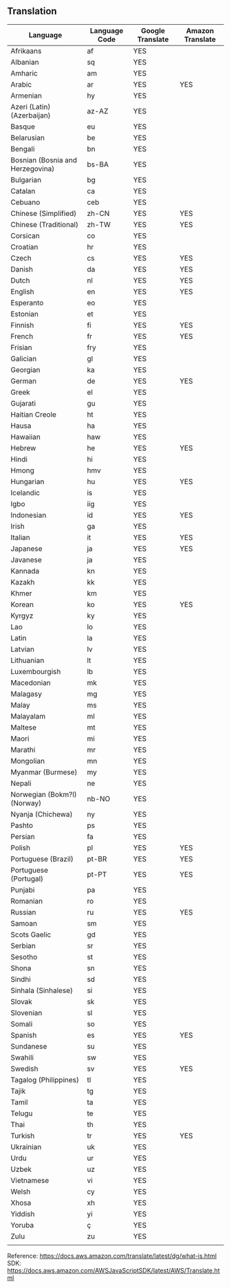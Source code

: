 ## Translation

| Language                                                                    | Language Code | Google Translate | Amazon Translate |
|-----------------------------------------------------------------------------|---------------|------------------|------------------|
| Afrikaans                                                                   | af            | YES              |                  |
| Albanian                                                                    | sq            | YES              |                  |
| Amharic                                                                     | am            | YES              |                  |
| Arabic                                                                      | ar            | YES              | YES              |
| Armenian                                                                    | hy            | YES              |                  |
| Azeri (Latin) (Azerbaijan)                                                  | az-AZ         | YES              |                  |
| Basque                                                                      | eu            | YES              |                  |
| Belarusian                                                                  | be            | YES              |                  |
| Bengali                                                                     | bn            | YES              |                  |
| Bosnian (Bosnia and Herzegovina)                                            | bs-BA         | YES              |                  |
| Bulgarian                                                                   | bg            | YES              |                  |
| Catalan                                                                     | ca            | YES              |                  |
| Cebuano                                                                     | ceb           | YES              |                  |
| Chinese (Simplified)                                                        | zh-CN         | YES              | YES              |
| Chinese (Traditional)                                                       | zh-TW         | YES              | YES              |
| Corsican                                                                    | co            | YES              |                  |
| Croatian                                                                    | hr            | YES              |                  |
| Czech                                                                       | cs            | YES              | YES              |
| Danish                                                                      | da            | YES              | YES              |
| Dutch                                                                       | nl            | YES              | YES              |
| English                                                                     | en            | YES              | YES              |
| Esperanto                                                                   | eo            | YES              |                  |
| Estonian                                                                    | et            | YES              |                  |
| Finnish                                                                     | fi            | YES              | YES              |
| French                                                                      | fr            | YES              | YES              |
| Frisian                                                                     | fry           | YES              |                  |
| Galician                                                                    | gl            | YES              |                  |
| Georgian                                                                    | ka            | YES              |                  |
| German                                                                      | de            | YES              | YES              |
| Greek                                                                       | el            | YES              |                  |
| Gujarati                                                                    | gu            | YES              |                  |
| Haitian Creole                                                              | ht            | YES              |                  |
| Hausa                                                                       | ha            | YES              |                  |
| Hawaiian                                                                    | haw           | YES              |                  |
| Hebrew                                                                      | he            | YES              | YES              |
| Hindi                                                                       | hi            | YES              |                  |
| Hmong                                                                       | hmv           | YES              |                  |
| Hungarian                                                                   | hu            | YES              | YES              |
| Icelandic                                                                   | is            | YES              |                  |
| Igbo                                                                        | iig           | YES              |                  |
| Indonesian                                                                  | id            | YES              | YES              |
| Irish                                                                       | ga            | YES              |                  |
| Italian                                                                     | it            | YES              | YES              |
| Japanese                                                                    | ja            | YES              | YES              |
| Javanese                                                                    | ja            | YES              |                  |
| Kannada                                                                     | kn            | YES              |                  |
| Kazakh                                                                      | kk            | YES              |                  |
| Khmer                                                                       | km            | YES              |                  |
| Korean                                                                      | ko            | YES              | YES              |
| Kyrgyz                                                                      | ky            | YES              |                  |
| Lao                                                                         | lo            | YES              |                  |
| Latin                                                                       | la            | YES              |                  |
| Latvian                                                                     | lv            | YES              |                  |
| Lithuanian                                                                  | lt            | YES              |                  |
| Luxembourgish                                                               | lb            | YES              |                  |
| Macedonian                                                                  | mk            | YES              |                  |
| Malagasy                                                                    | mg            | YES              |                  |
| Malay                                                                       | ms            | YES              |                  |
| Malayalam                                                                   | ml            | YES              |                  |
| Maltese                                                                     | mt            | YES              |                  |
| Maori                                                                       | mi            | YES              |                  |
| Marathi                                                                     | mr            | YES              |                  |
| Mongolian                                                                   | mn            | YES              |                  |
| Myanmar (Burmese)                                                           | my            | YES              |                  |
| Nepali                                                                      | ne            | YES              |                  |
| Norwegian (Bokm?l) (Norway)                                                 | nb-NO         | YES              |                  |
| Nyanja (Chichewa)                                                           | ny            | YES              |                  |
| Pashto                                                                      | ps            | YES              |                  |
| Persian                                                                     | fa            | YES              |                  |
| Polish                                                                      | pl            | YES              | YES              |
| Portuguese (Brazil)                                                         | pt-BR         | YES              | YES              |
| Portuguese (Portugal)                                                       | pt-PT         | YES              | YES              |
| Punjabi                                                                     | pa            | YES              |                  |
| Romanian                                                                    | ro            | YES              |                  |
| Russian                                                                     | ru            | YES              | YES              |
| Samoan                                                                      | sm            | YES              |                  |
| Scots Gaelic                                                                | gd            | YES              |                  |
| Serbian                                                                     | sr            | YES              |                  |
| Sesotho                                                                     | st            | YES              |                  |
| Shona                                                                       | sn            | YES              |                  |
| Sindhi                                                                      | sd            | YES              |                  |
| Sinhala (Sinhalese)                                                         | si            | YES              |                  |
| Slovak                                                                      | sk            | YES              |                  |
| Slovenian                                                                   | sl            | YES              |                  |
| Somali                                                                      | so            | YES              |                  |
| Spanish                                                                     | es            | YES              | YES              |
| Sundanese                                                                   | su            | YES              |                  |
| Swahili                                                                     | sw            | YES              |                  |
| Swedish                                                                     | sv            | YES              | YES              |
| Tagalog (Philippines)                                                       | tl            | YES              |                  |
| Tajik                                                                       | tg            | YES              |                  |
| Tamil                                                                       | ta            | YES              |                  |
| Telugu                                                                      | te            | YES              |                  |
| Thai                                                                        | th            | YES              |                  |
| Turkish                                                                     | tr            | YES              | YES              |
| Ukrainian                                                                   | uk            | YES              |                  |
| Urdu                                                                        | ur            | YES              |                  |
| Uzbek                                                                       | uz            | YES              |                  |
| Vietnamese                                                                  | vi            | YES              |                  |
| Welsh                                                                       | cy            | YES              |                  |
| Xhosa                                                                       | xh            | YES              |                  |
| Yiddish                                                                     | yi            | YES              |                  |
| Yoruba                                                                      | ç             | YES              |                  |
| Zulu                                                                        | zu            | YES              |                  |
|                                                                             |               |                  |                  |

Reference: https://docs.aws.amazon.com/translate/latest/dg/what-is.html  
SDK: https://docs.aws.amazon.com/AWSJavaScriptSDK/latest/AWS/Translate.html
